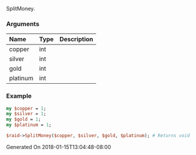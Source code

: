 SplitMoney.
### Arguments
**Name**|**Type**|**Description**
:---|:---|:---
copper|int|
silver|int|
gold|int|
platinum|int|

### Example

```perl
my $copper = 1;
my $silver = 1;
my $gold = 1;
my $platinum = 1;

$raid->SplitMoney($copper, $silver, $gold, $platinum); # Returns void
```


Generated On 2018-01-15T13:04:48-08:00